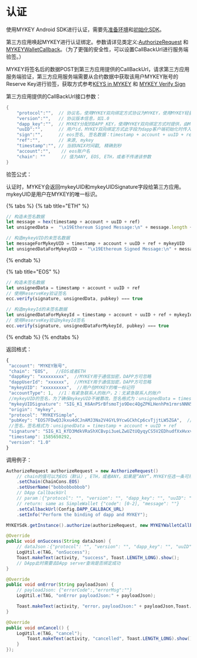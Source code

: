 # 认证

使用MYKEY Android SDK进行认证，需要先[准备环境](preconditions.md)和[初始化SDK](initiate-sdk.md)。

第三方应用唤起MYKEY进行认证绑定。参数请详见类定义:[AuthorizeRequest](../../dive-into-mykey/classes-and-methods/#lei-authorizerequest) 和 [MYKEYWalletCallback](../../dive-into-mykey/classes-and-methods/#lei-mykeywalletcallback)。（为了更强的安全性，可以设置CallBackUrl进行服务端验签。）

MYKEY将签名后的数据POST到第三方应用提供的CallBackUrl，请求第三方应用服务端验证，第三方应用服务端需要从合约数据中获取该用户MYKEY账号的Reserve Key进行验签，获取方式参考[KEYS in MYKEY](../../dive-into-mykey/mykey-on-eos.md#keydata表中的密钥) 和 [MYKEY Verify Sign](../../dive-into-mykey/mykey-on-eos.md#如何检查dapps是否在mykey-webview中运行)

第三方应用提供的CallBackUrl接口参数：

```java
{
    "protocol":"",  // 协议名，使用MYKEY双向绑定方式协议为MYKEY，使用MYKEY轻量级方式协议为MYKEYSimple
    "version":"",   // 协议版本信息，如1.0
    "dapp_key":"",  // MYKEY分配的DAPP_KEY，使用MYKEY双向绑定方式时提供，由MYKEY服务端分配，从dapp客户端初始化方法传入
    "uuID":"",      // 用户id，MYKEY双向绑定方式此字段为dapp客户端初始化时传入的uuid；MYKEY轻量级方式此字段为用户的设备ID；
    "sign":"",      // eos签名, 签名数据：timestamp + account + uuID + ref
    "ref":"",       // 来源, mykey
    "timestamp":"", // 当前UNIX时间戳, 精确到秒
    "account":"",    // eos账户名
    "chain": ""      // 值为ANY, EOS, ETH，或者不传递该参数
}
```

验签公式：

认证时，MYKEY会返回mykeyUID和mykeyUIDSignature字段给第三方应用。mykeyUID是用户在MYKEY的唯一标识。

{% tabs %}
{% tab title="ETH" %}
```javascript
// 构造未签名数据
let message = hex(timestamp + account + uuID + ref)
let unsignedData =  "\x19Ethereum Signed Message:\n" + message.length + message

// 构造mykeyUID的未签名数据
let messageForMykeyUID = timestamp + account + uuID + ref + mykeyUID
let unsignedDataForMykeyUID =  "\x19Ethereum Signed Message:\n" + messageForMykeyUID.length + messageForMykeyUID
```
{% endtab %}

{% tab title="EOS" %}
```javascript
// 构造未签名数据
let unsignedData = timestamp + account + uuID + ref
// 使用ReserveKey验证签名
ecc.verify(signature, unsignedData, pubkey) === true

// 构造mykeyId的未签名数据
let unsignedDataForMykeyId = timestamp + account + uuID + ref + mykeyId
// 使用ReserveKey验证mykeyId签名
ecc.verify(signature, unsignedDataForMykeyId, pubkey) === true
```
{% endtab %}
{% endtabs %}

返回格式：

```javascript
{
 "account": "MYKEY账号",  
 "chain": "EOS",   //EOS或者ETH
 "dappKey": "xxxxxxxxx",  //MYKEY用于通信加密，DAPP方可忽略
 "dappUserId": "xxxxxx",  //MYKEY用于通信加密，DAPP方可忽略
 "mykeyUID": "xxxxxxxxx",  //用户在MYKEY的唯一标记符
 "accountType": 1,  //1：有紧急联系人的账户，2：无紧急联系人的账户
 //mykeyUID的签名，为了确保mykeyUID不被篡改。签名格式为：unsignedData = timestamp + account + uuID + ref + mykeyUID
 "mykeyUIDSignature": "SIG_K1_K6AnPSrBfsmoTjo9Dec4QgZPKLHenhPm1rmrsNNN5sxhoa2ERQ7jySYb1NKqG5LrafTRBDe2fAEJkD1xMWYaUQYuygJbL3",  
 "origin": "mykey",
 "protocol": "MYKEYSimple",
 "pubKey": "EOS7FDwQ3Jkxu4dCJnAMJ3Na2V4GYL9YcwGCkhCp6cvTjjtLW5ZGA",  //用户的ReservedKey
 //签名，签名格式为：unsignedData = timestamp + account + uuID + ref
 "signature": "SIG_K1_KfD3MdkVRaShXCBvpi3ueLZwUZtUQyqyCS5V2EDhudfXxHvxvS7fSwZHo7aSs7WXLjfLezpThaEbFbk2yafUTzR53kwc2x",
 "timestamp": 1585650292,
 "version": "1.0"
}
```

调用例子：

```java
AuthorizeRequest authorizeRequest = new AuthorizeRequest()
    // chain的值可以为EOS（默认）, ETH，或者ANY。如果是“ANY”，MYKEY任选一条可用的链签名并修改chain为可用链的值(例如：ETH或EOS)，并返回给SDK接入方
    .setChain(ChainCons.EOS)      
    .setUserName("bobbobbobbob")
    // DApp CallbackUrl
    // param：{"protocol": "", "version": "", "dapp_key": "", "uuID": "", "public_key": "", "sign": "", "ref": "", "timestamp": "", "account": ""}
    // return: same as SimpleWallet {"code": [0-2], "message": ""}
    .setCallbackUrl(Config.DAPP_CALLBACK_URL)
    .setInfo("Perform the binding of dapp and MYKEY");

MYKEYSdk.getInstance().authorize(authorizeRequest, new MYKEYWalletCallback() {

@Override
public void onSuccess(String dataJson) {
    // dataJson：{"protocol": "", "version": "", "dapp_key": "", "uuID": "", "public_key": "", "sign": "", "ref": "", "timestamp": "", "account": ""}
    LogUtil.e(TAG, "onSuccess");
    Toast.makeText(activity, "success", Toast.LENGTH_LONG).show();
    // DApp此时需要去DApp server查询是否绑定成功
}

@Override
public void onError(String payloadJson) {
    // payloadJson: {"errorCode":,"errorMsg":""}
    LogUtil.e(TAG, "onError payloadJson:" + payloadJson);

    Toast.makeText(activity, "error，payloadJson:" + payloadJson,Toast.LENGTH_LONG).show();
}

@Override
public void onCancel() {
    LogUtil.e(TAG, "cancel");
        Toast.makeText(activity, "cancelled", Toast.LENGTH_LONG).show();
    }
});
```

